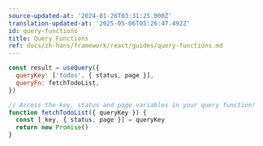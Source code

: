 ```yaml
---
source-updated-at: '2024-01-26T03:31:25.000Z'
translation-updated-at: '2025-05-06T05:26:47.492Z'
id: query-functions
title: Query Functions
ref: docs/zh-hans/framework/react/guides/query-functions.md
---
```


[//]: # 'Example4'

```js
const result = useQuery({
  queryKey: ['todos', { status, page }],
  queryFn: fetchTodoList,
})

// Access the key, status and page variables in your query function!
function fetchTodoList({ queryKey }) {
  const [_key, { status, page }] = queryKey
  return new Promise()
}
```

[//]: # 'Example4'
